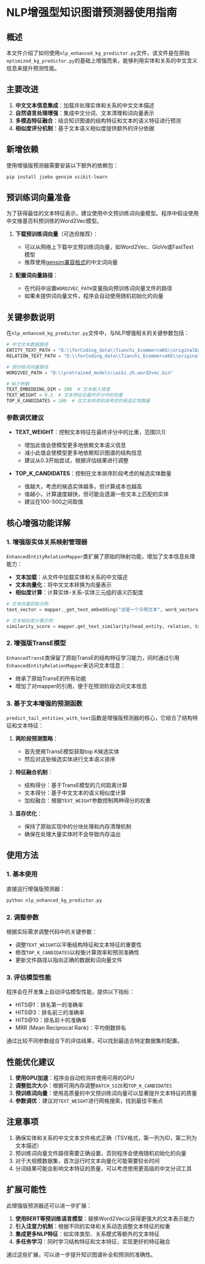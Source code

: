 # NLP增强型知识图谱预测器使用指南

## 概述

本文件介绍了如何使用`nlp_enhanced_kg_predictor.py`文件，该文件是在原始`optimized_kg_predictor.py`的基础上增强而来，能够利用实体和关系的中文含义信息来提升预测性能。

## 主要改进

1. **中文文本信息集成**：加载并处理实体和关系的中文文本描述
2. **自然语言处理增强**：集成中文分词、文本清理和词向量表示
3. **多模态特征融合**：结合知识图谱的结构特征和文本的语义特征进行预测
4. **相似度评分机制**：基于文本语义相似度提供额外的评分依据

## 新增依赖

使用增强版预测器需要安装以下额外的依赖包：

```bash
pip install jieba gensim scikit-learn
```

## 预训练词向量准备

为了获得最佳的文本特征表示，建议使用中文预训练词向量模型。程序中假设使用中文维基百科预训练的Word2Vec模型。

1. **下载预训练词向量**（可选但推荐）：
   - 可以从网络上下载中文预训练词向量，如Word2Vec、GloVe或FastText模型
   - 推荐使用[gensim兼容格式](https://github.com/Embedding/Chinese-Word-Vectors)的中文词向量

2. **配置词向量路径**：
   - 在代码中设置`WORD2VEC_PATH`变量指向预训练词向量文件的路径
   - 如果未提供词向量文件，程序会自动使用随机初始化的向量

## 关键参数说明

在`nlp_enhanced_kg_predictor.py`文件中，与NLP增强相关的关键参数包括：

```python
# 中文文本数据路径
ENTITY_TEXT_PATH = "D:\\forCoding_data\\Tianchi_EcommerceKG\\originalData\\OpenBG500\\OpenBG500_entity2text.tsv"
RELATION_TEXT_PATH = "D:\\forCoding_data\\Tianchi_EcommerceKG\\originalData\\OpenBG500\\OpenBG500_relation2text.tsv"

# 预训练词向量路径
WORD2VEC_PATH = "D:\\pretrained_models\\wiki.zh.word2vec.bin"

# NLP参数
TEXT_EMBEDDING_DIM = 300  # 文本嵌入维度
TEXT_WEIGHT = 0.3  # 文本特征在最终评分中的权重
TOP_K_CANDIDATES = 100  # 在文本排序阶段考虑的候选实体数量
```

### 参数调优建议

- **TEXT_WEIGHT**：控制文本特征在最终评分中的比重，范围[0,1]
  - 增加此值会使模型更多地依赖文本语义信息
  - 减小此值会使模型更多地依赖知识图谱的结构信息
  - 建议从0.3开始尝试，根据评估结果进行调整

- **TOP_K_CANDIDATES**：控制在文本排序阶段考虑的候选实体数量
  - 值越大，考虑的候选实体越多，但计算成本也越高
  - 值越小，计算速度越快，但可能会遗漏一些文本上匹配的实体
  - 建议在100-500之间取值

## 核心增强功能详解

### 1. 增强版实体关系映射管理器

`EnhancedEntityRelationMapper`类扩展了原始的映射功能，增加了文本信息处理能力：

- **文本加载**：从文件中加载实体和关系的中文描述
- **文本向量化**：将中文文本转换为向量表示
- **相似度计算**：计算实体-关系-实体三元组的语义匹配度

```python
# 文本向量获取示例
text_vector = mapper._get_text_embedding("这是一个示例文本", word_vectors)

# 文本相似度计算示例
similarity_score = mapper.get_text_similarity(head_entity, relation, tail_entity)
```

### 2. 增强版TransE模型

`EnhancedTransE`类保留了原始TransE的结构特征学习能力，同时通过引用`EnhancedEntityRelationMapper`来访问文本信息：

- 继承了原始TransE的所有功能
- 增加了对mapper的引用，便于在预测阶段访问文本信息

### 3. 基于文本增强的预测函数

`predict_tail_entities_with_text`函数是增强版预测器的核心，它结合了结构特征和文本特征：

1. **两阶段预测策略**：
   - 首先使用TransE模型获取top K候选实体
   - 然后对这些候选实体进行文本语义排序

2. **特征融合机制**：
   - 结构得分：基于TransE模型的几何距离计算
   - 文本得分：基于中文文本的语义相似度计算
   - 加权融合：根据`TEXT_WEIGHT`参数控制两种得分的权重

3. **显存优化**：
   - 保持了原始实现中的分块处理和内存清理机制
   - 确保在处理大量实体时不会导致内存溢出

## 使用方法

### 1. 基本使用

直接运行增强版预测器：

```bash
python nlp_enhanced_kg_predictor.py
```

### 2. 调整参数

根据实际需求调整代码中的关键参数：

- 调整`TEXT_WEIGHT`以平衡结构特征和文本特征的重要性
- 修改`TOP_K_CANDIDATES`以权衡计算效率和预测准确性
- 更新文件路径以指向正确的数据和词向量文件

### 3. 评估模型性能

程序会在开发集上自动评估模型性能，提供以下指标：
- HITS@1：排名第一的准确率
- HITS@3：排名前三的准确率
- HITS@10：排名前十的准确率
- MRR (Mean Reciprocal Rank)：平均倒数排名

通过比较不同参数组合下的评估结果，可以找到最适合特定数据集的配置。

## 性能优化建议

1. **使用GPU加速**：程序会自动检测并使用可用的GPU
2. **调整批次大小**：根据可用内存调整`BATCH_SIZE`和`TOP_K_CANDIDATES`
3. **预训练词向量**：使用高质量的中文预训练词向量可以显著提升文本特征的质量
4. **参数调优**：建议对`TEXT_WEIGHT`进行网格搜索，找到最佳平衡点

## 注意事项

1. 确保实体和关系的中文文本文件格式正确（TSV格式，第一列为ID，第二列为文本描述）
2. 预训练词向量文件路径需要正确设置，否则程序会使用随机初始化的向量
3. 对于大规模数据集，首次运行时文本向量化可能需要较长时间
4. 分词结果可能会影响文本特征的质量，可以考虑使用更高级的中文分词工具

## 扩展可能性

此增强版预测器还可以进一步扩展：

1. **使用BERT等预训练语言模型**：替换Word2Vec以获得更强大的文本表示能力
2. **引入注意力机制**：根据不同的实体和关系动态调整文本特征的权重
3. **集成更多NLP特征**：如实体类型、关系模式等额外的文本特征
4. **多任务学习**：同时学习结构特征和文本特征，实现更好的特征融合

通过这些扩展，可以进一步提升知识图谱补全和预测的准确性。
